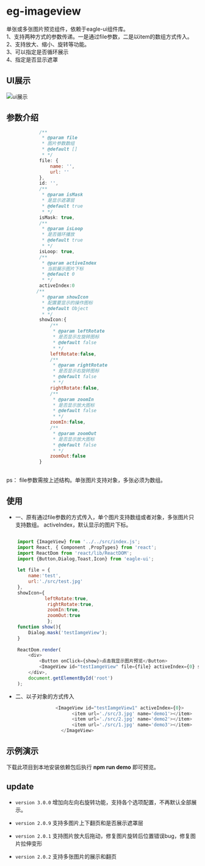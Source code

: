 # eg-imageview

单张或多张图片预览组件，依赖于eagle-ui组件库。   
1、支持两种方式的参数传递。一是通过file参数，二是以item的数组方式传入。   
2、支持放大、缩小、旋转等功能。    
3、可以指定是否循环展示   
4、指定是否显示遮罩



## UI展示

![ui展示](example/img/test.gif)    

## 参数介绍   

```js
            /**
             * @param file
             * 图片参数数组
             * @default []
             * */
            file: {
                name: '',
                url: ''
            },
            id: '',
            /**
             * @param isMask
             * 是显示遮罩层
             * @default true
             * */
            isMask: true,
            /**
             * @param isLoop
             * 是否循环播放
             * @default true
             * */
            isLoop: true,
            /**
             * @param activeIndex
             * 当前展示图片下标
             * @default 0
             * */
            activeIndex:0
           /**
             * @param showIcon
             * 配置要显示的操作图标
             * @default Object
             * */
            showIcon:{
                /**
                 * @param leftRotate
                 * 是否显示左旋转图标
                 * @default false
                 * */
                leftRotate:false,
                /**
                 * @param rightRotate
                 * 是否显示右旋转图标
                 * @default false
                 * */
                rightRotate:false,
                /**
                 * @param zoomIn
                 * 是否显示放大图标
                 * @default false
                 * */
                zoomIn:false,
                /**
                 * @param zoomOut
                 * 是否显示放大图标
                 * @default false
                 * */
                zoomOut:false
            }                                
            
```   

ps： file参数需按上述结构。单张图片支持对象，多张必须为数组。

## 使用

*   一、原有通过file参数的方式传入，单个图片支持数组或者对象，多张图片只支持数组。
    activeIndex，默认显示的图片下标。
```js

	import {ImageView} from '../../src/index.js';
    import React, { Component ,PropTypes} from 'react';
    import ReactDom from 'react/lib/ReactDOM';
    import {Button,Dialog,Toast,Icon} from 'eagle-ui';
    
    let file = {
        name:'test',
        url:'./src/test.jpg'
    },
    showIcon={
              leftRotate:true,
               rightRotate:true,
               zoomIn:true,
               zoomOut:true
               };
    function show(){
        Dialog.mask('testIamgeView');
    }
    
    ReactDom.render(
        <div>
            <Button onClick={show}>点击我显示图片预览</Button>
            <ImageView id="testIamgeView" file={file} activeIndex={0} showIcon={showIcon}/>
        </div>,
        document.getElementById('root')
    );

```   

*   二、以子对象的方式传入   


```js
                  <ImageView id="testIamgeView1" activeIndex={0}>
                        <item url='./src/3.jpg' name='demo1'></item>
                        <item url='./src/2.jpg' name='demo2'></item>
                        <item url='./src/1.jpg' name='demo3'></item>
                    </ImageView>
```

## 示例演示

下载此项目到本地安装依赖包后执行 **npm run demo** 即可预览。

## update 

* `version 3.0.0` 增加向左向右旋转功能，支持各个选项配置，不再默认全部展示。


* `version 2.0.9` 支持多图片上下翻页和是否展示遮罩层
* `version 2.0.1` 支持图片放大后拖动，修复图片旋转后位置错误bug，修复图片拉伸变形
* `version 2.0.2` 支持多张图片的展示和翻页 


